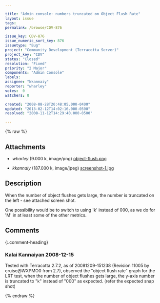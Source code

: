 ```yaml
---

title: "Admin console: numbers truncated on Object Flush Rate"
layout: issue
tags: 
permalink: /browse/CDV-876

issue_key: CDV-876
issue_numeric_sort_key: 876
issuetype: "Bug"
project: "Community Development (Terracotta Server)"
project_key: "CDV"
status: "Closed"
resolution: "Fixed"
priority: "2 Major"
components: "Admin Console"
labels: 
assignee: "kkannaiy"
reporter: "wharley"
votes:  0
watchers: 0

created: "2008-08-28T20:48:05.000-0400"
updated: "2013-02-12T14:02:16.000-0500"
resolved: "2008-11-12T14:29:40.000-0500"

---
```




{% raw %}


## Attachments

* <em>wharley</em> (9.000 k, image/png) [object-flush.png](/attachments/CDV/CDV-876/object-flush.png)

* <em>kkannaiy</em> (187.000 k, image/jpeg) [screenshot-1.jpg](/attachments/CDV/CDV-876/screenshot-1.jpg)




## Description

<div markdown="1" class="description">

When the number of object flushes gets large, the number is truncated on the left - see attached screen shot.

One possibility would be to switch to using 'k' instead of 000, as we do for 'M' in at least some of the other metrics.

</div>

## Comments


{:.comment-heading}
### **Kalai Kannaiyan** <span class="date">2008-12-15</span>

<div markdown="1" class="comment">

Tested with Terracotta 2.7.2, as of 20081209-151238 (Revision 11005 by cruise@WXPMO0 from 2.7), observed the "object flush rate" graph for the LRT test, when the number of object flushes gets large, the y-axis number is truncated to "k" instead of "000" as expected. (refer the expected snap shot)



</div>



{% endraw %}

